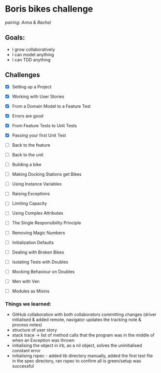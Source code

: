 # Boris bikes challenge 

_pairing: Anna & Rachel_

## Goals:

- I grow collaboratively
- I can model anything
- I can TDD anything

## Challenges

- [x] Setting up a Project
- [x] Working with User Stories
- [x] From a Domain Model to a Feature Test
- [x] Errors are good
- [x] From Feature Tests to Unit Tests
- [x] Passing your first Unit Test
- [ ] Back to the feature
- [ ] Back to the unit
- [ ] Building a bike
- [ ] Making Docking Stations get Bikes
- [ ] Using Instance Variables
- [ ] Raising Exceptions
- [ ] Limiting Capacity
- [ ] Using Complex Attributes
- [ ] The Single Responsibility Principle
- [ ] Removing Magic Numbers
- [ ] Initialization Defaults
- [ ] Dealing with Broken Bikes
- [ ] Isolating Tests with Doubles
- [ ] Mocking Behaviour on Doubles
- [ ] Men with Ven
- [ ] Modules as Mixins


### Things we learned:
- GitHub collaboration with both collaborators committing changes (driver initialised & added remote, navigator updates the tracking note & process notes)
- structure of user story
- stack trace -> list of method calls that the program was in the middle of when an Exception was thrown
- initialising the object in irb, as a nil object, solves the uninitialised constant error
- initialising rspec - added lib directory manually, added the first test file in the spec directory, ran rspec to confirm all is green/setup was successful 